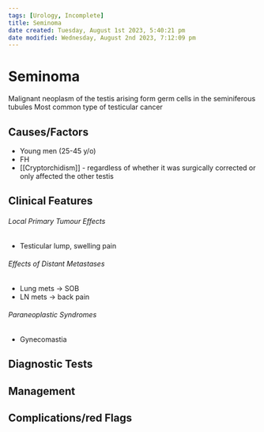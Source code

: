 ```yaml
---
tags: [Urology, Incomplete]
title: Seminoma
date created: Tuesday, August 1st 2023, 5:40:21 pm
date modified: Wednesday, August 2nd 2023, 7:12:09 pm
---
```




# Seminoma

Malignant neoplasm of the testis arising form germ cells in the seminiferous tubules
Most common type of testicular cancer

## Causes/Factors

- Young men (25-45 y/o)
- FH
- [[Cryptorchidism]] - regardless of whether it was surgically corrected or only affected the other testis

## Clinical Features

###### Local Primary Tumour Effects

- Testicular lump, swelling pain

###### Effects of Distant Metastases

- Lung mets -> SOB
- LN mets -> back pain

###### Paraneoplastic Syndromes

- Gynecomastia

## Diagnostic Tests

## Management

## Complications/red Flags
